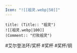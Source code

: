 ```yaml
---
Icon: "![[祖灵.webp|50]]"
---
```

```ad-common-bronze-trophy
title: (Title:: "祖灵")
![[祖灵.webp|100]]
(Comment:: "打败祖灵")
```

#艾尔登法环/奖杯 #奖杯 #奖杯/铜